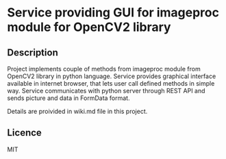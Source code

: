 # Service providing GUI for imageproc module for OpenCV2 library

## Description

Project implements couple of methods from imageproc module from OpenCV2 library in python language. Service provides graphical interface available in internet browser, that lets user call defined methods in simple way. Service communicates with python server through REST API and sends picture and data in FormData format.

Details are proivided in wiki.md file in this project.

## Licence

MIT
